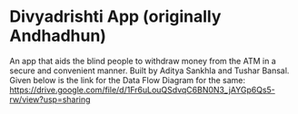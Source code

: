 # Divyadrishti App (originally Andhadhun)

An app that aids the blind people to withdraw money from the ATM in a secure and convenient manner. Built by Aditya Sankhla and Tushar Bansal. 
Given below is the link for the Data Flow Diagram for the same: https://drive.google.com/file/d/1Fr6uLouQSdvqC6BN0N3_jAYGp6Qs5-rw/view?usp=sharing
